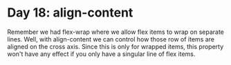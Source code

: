 # Day 18: align-content

Remember we had flex-wrap where we allow flex items to wrap on separate lines. Well, with align-content we can control how those row of items are aligned on the cross axis. Since this is only for wrapped items, this property won't have any effect if you only have a singular line of flex items.
